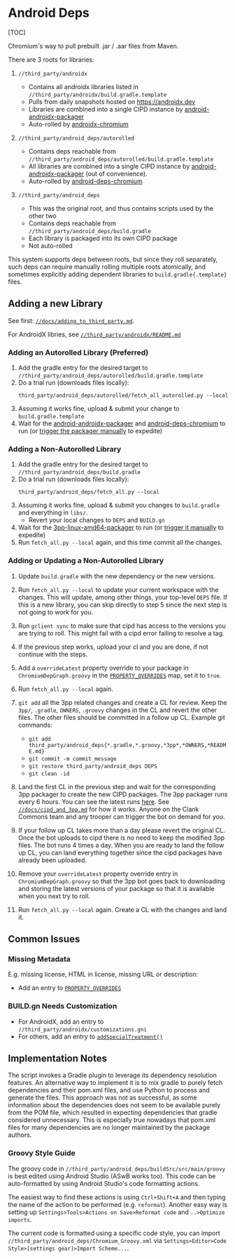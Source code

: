 # Android Deps

[TOC]

Chromium's way to pull prebuilt .jar / .aar files from Maven.

There are 3 roots for libraries:

1. `//third_party/androidx`
   * Contains all androidx libraries listed in `//third_party/androidx/build.gradle.template`
   * Pulls from daily snapshots hosted on https://androidx.dev
   * Libraries are combined into a single CIPD instance by [android-androidx-packager]
   * Auto-rolled by [androidx-chromium]

2. `//third_party/android_deps/autorolled`
   * Contains deps reachable from `//third_party/android_deps/autorolled/build.gradle.template`
   * All libraries are combined into a single CIPD instance by [android-androidx-packager] (out of convenience).
   * Auto-rolled by [android-deps-chromium]

3. `//third_party/android_deps`
   * This was the original root, and thus contains scripts used by the other two
   * Contains deps reachable from `//third_party/android_deps/build.gradle`
   * Each library is packaged into its own CIPD package
   * Not auto-rolled

This system supports deps between roots, but since they roll separately,
such deps can require manually rolling multiple roots atomically, and sometimes
explicitly adding dependent libraries to `build.gradle{.template}` files.

[androidx-chromium]: https://autoroll.skia.org/r/androidx-chromium
[android-deps-chromium]: https://autoroll.skia.org/r/android-deps-chromium
[android-androidx-packager]: https://ci.chromium.org/ui/p/chromium/builders/ci/android-androidx-packager

## Adding a new Library

See first: [`//docs/adding_to_third_party.md`].

For AndroidX libries, see [`//third_party/androidx/README.md`]

[`//docs/adding_to_third_party.md`]: /docs/adding_to_third_party.md
[`//third_party/androidx/README.md`]: /third_party/androidx/README.md

### Adding an Autorolled Library (Preferred)

1. Add the gradle entry for the desired target to `//third_party/android_deps/autorolled/build.gradle.template`
2. Do a trial run (downloads files locally):
   ```
   third_party/android_deps/autorolled/fetch_all_autorolled.py --local
   ```
3. Assuming it works fine, upload & submit your change to `build.gradle.template`
4. Wait for the [android-androidx-packager] and [android-deps-chromium] to run (or [trigger the packager manually] to expedite)

[trigger the packager manually]: https://luci-scheduler.appspot.com/jobs/chromium/android-androidx-packager

### Adding a Non-Autorolled Library

1) Add the gradle entry for the desired target to `//third_party/android_deps/build.gradle`
2) Do a trial run (downloads files locally):
   ```
   third_party/android_deps/fetch_all.py --local
   ```
3) Assuming it works fine, upload & submit you changes to `build.gradle` and everything in `libs/`.
   * Revert your local changes to `DEPS` and `BUILD.gn`
4) Wait for the [3pp-linux-amd64-packager] to run (or [trigger it manually] to expedite)
5) Run `fetch_all.py --local` again, and this time commit all the changes.

[3pp-linux-amd64-packager]: https://ci.chromium.org/ui/p/chromium/builders/ci/3pp-linux-amd64-packager
[trigger it manually]: https://luci-scheduler.appspot.com/jobs/chromium/3pp-linux-amd64-packager

### Adding or Updating a Non-Autorolled Library

1. Update `build.gradle` with the new dependency or the new versions.

2. Run `fetch_all.py --local` to update your current workspace with the changes.
   This will update, among other things, your top-level `DEPS` file. If this is a
   new library, you can skip directly to step 5 since the next step is not going
   to work for you.

3. Run `gclient sync` to make sure that cipd has access to the versions you are
   trying to roll. This might fail with a cipd error failing to resolve a tag.

4. If the previous step works, upload your cl and you are done, if not continue
   with the steps.

5. Add a `overrideLatest` property override to your package in
   `ChromiumDepGraph.groovy` in the [`PROPERTY_OVERRIDES`] map, set it to `true`.

6. Run `fetch_all.py --local` again.

7. `git add` all the 3pp related changes and create a CL for review. Keep the
   `3pp/`, `.gradle`, `OWNERS`, `.groovy` changes in the CL and revert the other
   files. The other files should be committed in a follow up CL. Example git
   commands:
   * `git add third_party/android_deps{*.gradle,*.groovy,*3pp*,*OWNERS,*README.md}`
   * `git commit -m commit_message`
   * `git restore third_party/android_deps DEPS`
   * `git clean -id`

8. Land the first CL in the previous step and wait for the corresponding 3pp
   packager to create the new CIPD packages. The 3pp packager runs every 6
   hours.  You can see the latest runs [here][3pp_bot]. See
   [`//docs/cipd_and_3pp.md`][cipd_and_3pp_doc] for how it works. Anyone on the
   Clank Commons team and any trooper can trigger the bot on demand for you.

9. If your follow up CL takes more than a day please revert the original CL.
   Once the bot uploads to cipd there is no need to keep the modified 3pp files.
   The bot runs 4 times a day. When you are ready to land the follow up CL, you
   can land everything together since the cipd packages have already been
   uploaded.

10. Remove your `overrideLatest` property override entry in
    `ChromiumDepGraph.groovy` so that the 3pp bot goes back to downloading and
    storing the latest versions of your package so that it is available when you
    next try to roll.

11. Run `fetch_all.py --local` again. Create a CL with the changes and land it.

[3pp_bot]: https://ci.chromium.org/p/chromium/builders/ci/3pp-linux-amd64-packager
[cipd_and_3pp_doc]: ../../docs/cipd_and_3pp.md
[`PROPERTY_OVERRIDES`]: /third_party/android_deps/buildSrc/src/main/groovy/ChromiumDepGraph.groovy

## Common Issues

### Missing Metadata

E.g. missing license, HTML in license, missing URL or description:

* Add an entry to [`PROPERTY_OVERRIDES`]

### BUILD.gn Needs Customization

* For AndroidX, add an entry to `//third_party/androidx/customizations.gni`
* For others, add an entry to [`addSpecialTreatment()`]

[`addSpecialTreatment()`]: /third_party/android_deps/buildSrc/src/main/groovy/BuildConfigGenerator.groovy

## Implementation Notes

The script invokes a Gradle plugin to leverage its dependency resolution
features. An alternative way to implement it is to mix gradle to purely fetch
dependencies and their pom.xml files, and use Python to process and generate the
files. This approach was not as successful, as some information about the
dependencies does not seem to be available purely from the POM file, which
resulted in expecting dependencies that gradle considered unnecessary. This is
especially true nowadays that pom.xml files for many dependencies are no longer
maintained by the package authors.

### Groovy Style Guide

The groovy code in `//third_party/android_deps/buildSrc/src/main/groovy` is best
edited using Android Studio (ASwB works too). This code can be auto-formatted by
using Android Studio's code formatting actions.

The easiest way to find these actions is using `Ctrl+Shift+A` and then typing
the name of the action to be performed (e.g. `reformat`). Another easy way is
setting up `Settings>Tools>Actions on Save>Reformat code` and
`..>Optimize imports`.

The current code is formatted using a specific code style, you can import
`//third_party/android_deps/Chromium_Groovy.xml` via
`Settings>Editor>Code Style>[settings gear]>Import Scheme...`.
